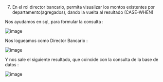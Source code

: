 7. En el rol director bancario, permita visualizar los montos existentes por departamento(agregados), dando la vuelta al resultado (CASE-WHEN)

Nos ayudamos en sql, para formular la consulta : 

![image](https://github.com/SaraVargasB/Programacion-Multimedial-INF324/assets/167654454/e39dedbc-1a0c-46fe-8dab-100007bb6020)

Nos logueamos como Director Bancario :

![image](https://github.com/SaraVargasB/Programacion-Multimedial-INF324/assets/167654454/ec421889-0e55-4c71-a25b-7d1290ce5e07)

Y nos sale el siguiente resultado, que coincide con la consulta de la base de datos :

![image](https://github.com/SaraVargasB/Programacion-Multimedial-INF324/assets/167654454/be41250e-08a0-4f97-b656-352518f18220)

